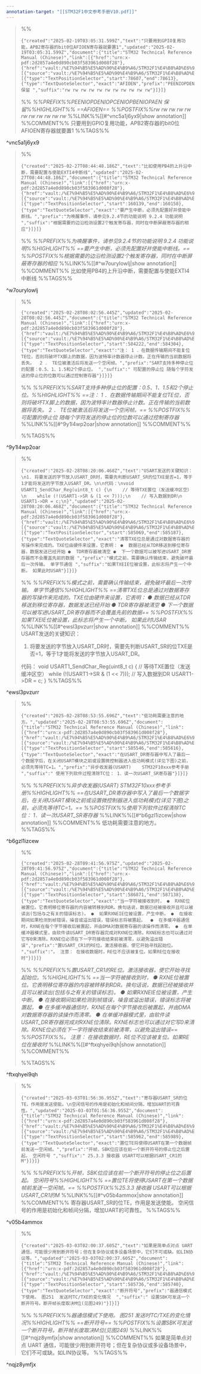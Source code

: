 ```yaml
---
annotation-target: "[[STM32F1中文参考手册V10.pdf]]"
---
```



>%%
>```annotation-json
>{"created":"2025-02-19T03:05:31.599Z","text":"只要用到GPIO复用功能，APB2寄存器的bit0位AFIOEN寄存器就要置1","updated":"2025-02-19T03:05:31.599Z","document":{"title":"STM32 Technical Reference Manual (Chinese)","link":[{"href":"urn:x-pdf:2d2857a4e0d890cb03f583961d008f28"},{"href":"vault:/%E7%94%B5%E5%AD%90%E4%B9%A6/STM32F1%E4%B8%AD%E6%96%87%E5%8F%82%E8%80%83%E6%89%8B%E5%86%8CV10.pdf"}],"documentFingerprint":"2d2857a4e0d890cb03f583961d008f28"},"uri":"vault:/%E7%94%B5%E5%AD%90%E4%B9%A6/STM32F1%E4%B8%AD%E6%96%87%E5%8F%82%E8%80%83%E6%89%8B%E5%86%8CV10.pdf","target":[{"source":"vault:/%E7%94%B5%E5%AD%90%E4%B9%A6/STM32F1%E4%B8%AD%E6%96%87%E5%8F%82%E8%80%83%E6%89%8B%E5%86%8CV10.pdf","selector":[{"type":"TextPositionSelector","start":78607,"end":78613},{"type":"TextQuoteSelector","exact":"AFIOEN","prefix":"PEENIOPDENIOPCENIOPBENIOPAEN 保留 ","suffix":"rw rw rw rw rw rw rw rw rw rw rw"}]}]}
>```
>%%
>*%%PREFIX%%PEENIOPDENIOPCENIOPBENIOPAEN 保留%%HIGHLIGHT%% ==AFIOEN== %%POSTFIX%%rw rw rw rw rw rw rw rw rw rw rw*
>%%LINK%%[[#^vnc5a1j6yx9|show annotation]]
>%%COMMENT%%
>只要用到GPIO复用功能，APB2寄存器的bit0位AFIOEN寄存器就要置1
>%%TAGS%%
>
^vnc5a1j6yx9


>%%
>```annotation-json
>{"created":"2025-02-27T08:44:48.186Z","text":"比如使用PB4的上升沿中断，需要配置与使能EXTI4中断线","updated":"2025-02-27T08:44:48.186Z","document":{"title":"STM32 Technical Reference Manual (Chinese)","link":[{"href":"urn:x-pdf:2d2857a4e0d890cb03f583961d008f28"},{"href":"vault:/%E7%94%B5%E5%AD%90%E4%B9%A6/STM32F1%E4%B8%AD%E6%96%87%E5%8F%82%E8%80%83%E6%89%8B%E5%86%8CV10.pdf"}],"documentFingerprint":"2d2857a4e0d890cb03f583961d008f28"},"uri":"vault:/%E7%94%B5%E5%AD%90%E4%B9%A6/STM32F1%E4%B8%AD%E6%96%87%E5%8F%82%E8%80%83%E6%89%8B%E5%86%8CV10.pdf","target":[{"source":"vault:/%E7%94%B5%E5%AD%90%E4%B9%A6/STM32F1%E4%B8%AD%E6%96%87%E5%8F%82%E8%80%83%E6%89%8B%E5%86%8CV10.pdf","selector":[{"type":"TextPositionSelector","start":160139,"end":160158},{"type":"TextQuoteSelector","exact":"要产生中断，必须先配置好并使能中断线。","prefix":"为唤醒事件，请参见9.2.4节的功能说明 9.2.4 功能说明 ","suffix":"根据需要的边沿检测设置2个触发寄存器，同时在中断屏蔽寄存器的相应"}]}]}
>```
>%%
>*%%PREFIX%%为唤醒事件，请参见9.2.4节的功能说明 9.2.4 功能说明%%HIGHLIGHT%% ==要产生中断，必须先配置好并使能中断线。== %%POSTFIX%%根据需要的边沿检测设置2个触发寄存器，同时在中断屏蔽寄存器的相应*
>%%LINK%%[[#^w7ourylowlj|show annotation]]
>%%COMMENT%%
>比如使用PB4的上升沿中断，需要配置与使能EXTI4中断线
>%%TAGS%%
>
^w7ourylowlj


>%%
>```annotation-json
>{"created":"2025-02-28T08:02:56.445Z","updated":"2025-02-28T08:02:56.445Z","document":{"title":"STM32 Technical Reference Manual (Chinese)","link":[{"href":"urn:x-pdf:2d2857a4e0d890cb03f583961d008f28"},{"href":"vault:/%E7%94%B5%E5%AD%90%E4%B9%A6/STM32F1%E4%B8%AD%E6%96%87%E5%8F%82%E8%80%83%E6%89%8B%E5%86%8CV10.pdf"}],"documentFingerprint":"2d2857a4e0d890cb03f583961d008f28"},"uri":"vault:/%E7%94%B5%E5%AD%90%E4%B9%A6/STM32F1%E4%B8%AD%E6%96%87%E5%8F%82%E8%80%83%E6%89%8B%E5%86%8CV10.pdf","target":[{"source":"vault:/%E7%94%B5%E5%AD%90%E4%B9%A6/STM32F1%E4%B8%AD%E6%96%87%E5%8F%82%E8%80%83%E6%89%8B%E5%86%8CV10.pdf","selector":[{"type":"TextPositionSelector","start":584222,"end":584304},{"type":"TextQuoteSelector","exact":"注： 1 ．在数据传输期间不能复位TE位，否则将破坏TX脚上的数据，因为波特率计数器停止计数。正在传输的当前数据将丢失。  2 ． TE位被激活后将发送一个空闲帧。","prefix":"SART支持多种停止位的配置：0.5、1、1.5和2个停止位。 ","suffix":" 可配置的停止位 随每个字符发送的停止位的位数可以通过控制寄存器"}]}]}
>```
>%%
>*%%PREFIX%%SART支持多种停止位的配置：0.5、1、1.5和2个停止位。%%HIGHLIGHT%% ==注： 1 ．在数据传输期间不能复位TE位，否则将破坏TX脚上的数据，因为波特率计数器停止计数。正在传输的当前数据将丢失。  2 ． TE位被激活后将发送一个空闲帧。== %%POSTFIX%%可配置的停止位 随每个字符发送的停止位的位数可以通过控制寄存器*
>%%LINK%%[[#^9y1l4wp2oar|show annotation]]
>%%COMMENT%%
>
>%%TAGS%%
>
^9y1l4wp2oar



>%%
>```annotation-json
>{"created":"2025-02-28T08:20:06.468Z","text":"USART发送的关键知识：\n1. 将要发送的字节放入USART_DR时，需要先判断USART_SR的位TXE是否=1，等于1才能将发送的字节放入USART_DR。\n\n代码：\nvoid USART1_SendChar_Reg(uint8_t c) {\n    // 等待TXE置位（发送缓冲区空）\n    while (!(USART1->SR & (1 << 7)));\n    // 写入数据到DR\n    USART1->DR = c;\n}","updated":"2025-02-28T08:20:06.468Z","document":{"title":"STM32 Technical Reference Manual (Chinese)","link":[{"href":"urn:x-pdf:2d2857a4e0d890cb03f583961d008f28"},{"href":"vault:/%E7%94%B5%E5%AD%90%E4%B9%A6/STM32F1%E4%B8%AD%E6%96%87%E5%8F%82%E8%80%83%E6%89%8B%E5%86%8CV10.pdf"}],"documentFingerprint":"2d2857a4e0d890cb03f583961d008f28"},"uri":"vault:/%E7%94%B5%E5%AD%90%E4%B9%A6/STM32F1%E4%B8%AD%E6%96%87%E5%8F%82%E8%80%83%E6%89%8B%E5%86%8CV10.pdf","target":[{"source":"vault:/%E7%94%B5%E5%AD%90%E4%B9%A6/STM32F1%E4%B8%AD%E6%96%87%E5%8F%82%E8%80%83%E6%89%8B%E5%86%8CV10.pdf","selector":[{"type":"TextPositionSelector","start":585069,"end":585187},{"type":"TextQuoteSelector","exact":"清零TXE位总是通过对数据寄存器的写操作来完成的。TXE位由硬件来设置，它表明： ●  数据已经从TDR移送到移位寄存器，数据发送已经开始 ●  TDR寄存器被清空 ●  下一个数据可以被写进USART_DR寄存器而不会覆盖先前的数据 ","prefix":"模式之前，需要确认传输结束，避免破坏最后一次传输。 单字节通信 ","suffix":"如果TXEIE位被设置，此标志将产生一个中断。 如果此时USAR"}]}]}
>```
>%%
>*%%PREFIX%%模式之前，需要确认传输结束，避免破坏最后一次传输。 单字节通信%%HIGHLIGHT%% ==清零TXE位总是通过对数据寄存器的写操作来完成的。TXE位由硬件来设置，它表明： ●  数据已经从TDR移送到移位寄存器，数据发送已经开始 ●  TDR寄存器被清空 ●  下一个数据可以被写进USART_DR寄存器而不会覆盖先前的数据== %%POSTFIX%%如果TXEIE位被设置，此标志将产生一个中断。 如果此时USAR*
>%%LINK%%[[#^ewsl3pvzurr|show annotation]]
>%%COMMENT%%
>USART发送的关键知识：
>1. 将要发送的字节放入USART_DR时，需要先判断USART_SR的位TXE是否=1，等于1才能将发送的字节放入USART_DR。
>
>代码：
>void USART1_SendChar_Reg(uint8_t c) {
>    // 等待TXE置位（发送缓冲区空）
>    while (!(USART1->SR & (1 << 7)));
>    // 写入数据到DR
>    USART1->DR = c;
>}
>%%TAGS%%
>
^ewsl3pvzurr


>%%
>```annotation-json
>{"created":"2025-02-28T08:53:55.696Z","text":"低功耗需要注意的地方。","updated":"2025-02-28T08:53:55.696Z","document":{"title":"STM32 Technical Reference Manual (Chinese)","link":[{"href":"urn:x-pdf:2d2857a4e0d890cb03f583961d008f28"},{"href":"vault:/%E7%94%B5%E5%AD%90%E4%B9%A6/STM32F1%E4%B8%AD%E6%96%87%E5%8F%82%E8%80%83%E6%89%8B%E5%86%8CV10.pdf"}],"documentFingerprint":"2d2857a4e0d890cb03f583961d008f28"},"uri":"vault:/%E7%94%B5%E5%AD%90%E4%B9%A6/STM32F1%E4%B8%AD%E6%96%87%E5%8F%82%E8%80%83%E6%89%8B%E5%86%8CV10.pdf","target":[{"source":"vault:/%E7%94%B5%E5%AD%90%E4%B9%A6/STM32F1%E4%B8%AD%E6%96%87%E5%8F%82%E8%80%83%E6%89%8B%E5%86%8CV10.pdf","selector":[{"type":"TextPositionSelector","start":585546,"end":585616},{"type":"TextQuoteSelector","exact":"在USART_DR寄存器中写入了最后一个数据字后，在关闭USART模块之前或设置微控制器进入低功耗模式(详见下图)之前，必须先等待TC=1。","prefix":"异步收发器(USART)    STM32F10xxx参考手册 ","suffix":" 使用下列软件过程清除TC位： 1．读一次USART_SR寄存器"}]}]}
>```
>%%
>*%%PREFIX%%异步收发器(USART)    STM32F10xxx参考手册%%HIGHLIGHT%% ==在USART_DR寄存器中写入了最后一个数据字后，在关闭USART模块之前或设置微控制器进入低功耗模式(详见下图)之前，必须先等待TC=1。== %%POSTFIX%%使用下列软件过程清除TC位： 1．读一次USART_SR寄存器*
>%%LINK%%[[#^b6gzl1izcew|show annotation]]
>%%COMMENT%%
>低功耗需要注意的地方。
>%%TAGS%%
>
^b6gzl1izcew


>%%
>```annotation-json
>{"created":"2025-02-28T09:41:56.975Z","updated":"2025-02-28T09:41:56.975Z","document":{"title":"STM32 Technical Reference Manual (Chinese)","link":[{"href":"urn:x-pdf:2d2857a4e0d890cb03f583961d008f28"},{"href":"vault:/%E7%94%B5%E5%AD%90%E4%B9%A6/STM32F1%E4%B8%AD%E6%96%87%E5%8F%82%E8%80%83%E6%89%8B%E5%86%8CV10.pdf"}],"documentFingerprint":"2d2857a4e0d890cb03f583961d008f28"},"uri":"vault:/%E7%94%B5%E5%AD%90%E4%B9%A6/STM32F1%E4%B8%AD%E6%96%87%E5%8F%82%E8%80%83%E6%89%8B%E5%86%8CV10.pdf","target":[{"source":"vault:/%E7%94%B5%E5%AD%90%E4%B9%A6/STM32F1%E4%B8%AD%E6%96%87%E5%8F%82%E8%80%83%E6%89%8B%E5%86%8CV10.pdf","selector":[{"type":"TextPositionSelector","start":586871,"end":587138},{"type":"TextQuoteSelector","exact":"当一字符被接收到时， ●  RXNE位被置位。它表明移位寄存器的内容被转移到RDR。换句话说，数据已经被接收并且可以被读出(包括与之有关的错误标志)。 ●  如果RXNEIE位被设置，产生中断。 ●  在接收期间如果检测到帧错误，噪音或溢出错误，错误标志将被置起，  ●  在多缓冲器通信时，RXNE在每个字节接收后被置起，并由DMA对数据寄存器的读操作而清零。 ●  在单缓冲器模式里，由软件读USART_DR寄存器完成对RXNE位清除。RXNE标志也可以通过对它写0来清除。RXNE位必须在下一字符接收结束前被清零，以避免溢出错误","prefix":"置USART_CR1的RE位。激活接收器，使它开始寻找起始位。 ","suffix":"。 注意： 在接收数据时，RE位不应该被复位。如果RE位在接收时"}]}]}
>```
>%%
>*%%PREFIX%%置USART_CR1的RE位。激活接收器，使它开始寻找起始位。%%HIGHLIGHT%% ==当一字符被接收到时， ●  RXNE位被置位。它表明移位寄存器的内容被转移到RDR。换句话说，数据已经被接收并且可以被读出(包括与之有关的错误标志)。 ●  如果RXNEIE位被设置，产生中断。 ●  在接收期间如果检测到帧错误，噪音或溢出错误，错误标志将被置起，  ●  在多缓冲器通信时，RXNE在每个字节接收后被置起，并由DMA对数据寄存器的读操作而清零。 ●  在单缓冲器模式里，由软件读USART_DR寄存器完成对RXNE位清除。RXNE标志也可以通过对它写0来清除。RXNE位必须在下一字符接收结束前被清零，以避免溢出错误== %%POSTFIX%%。 注意： 在接收数据时，RE位不应该被复位。如果RE位在接收时*
>%%LINK%%[[#^ftxqhyei9qh|show annotation]]
>%%COMMENT%%
>
>%%TAGS%%
>
^ftxqhyei9qh


>%%
>```annotation-json
>{"created":"2025-03-03T01:56:36.955Z","text":"寄存器USART_SR的位TE，作用是发送使能。\n空闲信号的作用是初始化和帧间分隔，增加UART的可靠性。","updated":"2025-03-03T01:56:36.955Z","document":{"title":"STM32 Technical Reference Manual (Chinese)","link":[{"href":"urn:x-pdf:2d2857a4e0d890cb03f583961d008f28"},{"href":"vault:/%E7%94%B5%E5%AD%90%E4%B9%A6/STM32F1%E4%B8%AD%E6%96%87%E5%8F%82%E8%80%83%E6%89%8B%E5%86%8CV10.pdf"}],"documentFingerprint":"2d2857a4e0d890cb03f583961d008f28"},"uri":"vault:/%E7%94%B5%E5%AD%90%E4%B9%A6/STM32F1%E4%B8%AD%E6%96%87%E5%8F%82%E8%80%83%E6%89%8B%E5%86%8CV10.pdf","target":[{"source":"vault:/%E7%94%B5%E5%AD%90%E4%B9%A6/STM32F1%E4%B8%AD%E6%96%87%E5%8F%82%E8%80%83%E6%89%8B%E5%86%8CV10.pdf","selector":[{"type":"TextPositionSelector","start":585962,"end":585989},{"type":"TextQuoteSelector","exact":"置位TE将使得USART在第一个数据帧前发送一空闲帧。","prefix":"开帧，SBK位应该在前一个断开符号的停止位之后置起。 空闲符号 ","suffix":" 25.3.3 接收器 USART可以根据USART_CR1的M"}]}]}
>```
>%%
>*%%PREFIX%%开帧，SBK位应该在前一个断开符号的停止位之后置起。 空闲符号%%HIGHLIGHT%% ==置位TE将使得USART在第一个数据帧前发送一空闲帧。== %%POSTFIX%%25.3.3 接收器 USART可以根据USART_CR1的M*
>%%LINK%%[[#^v05b4ammox|show annotation]]
>%%COMMENT%%
>寄存器USART_SR的位TE，作用是发送使能。
>空闲信号的作用是初始化和帧间分隔，增加UART的可靠性。
>%%TAGS%%
>
^v05b4ammox


>%%
>```annotation-json
>{"created":"2025-03-03T02:00:37.605Z","text":"如果是简单点对点 UART 通信，可能很少用到断开符号；但在复杂协议或多设备场景中，它们不可或缺。如LIN协议等。","updated":"2025-03-03T02:00:37.605Z","document":{"title":"STM32 Technical Reference Manual (Chinese)","link":[{"href":"urn:x-pdf:2d2857a4e0d890cb03f583961d008f28"},{"href":"vault:/%E7%94%B5%E5%AD%90%E4%B9%A6/STM32F1%E4%B8%AD%E6%96%87%E5%8F%82%E8%80%83%E6%89%8B%E5%86%8CV10.pdf"}],"documentFingerprint":"2d2857a4e0d890cb03f583961d008f28"},"uri":"vault:/%E7%94%B5%E5%AD%90%E4%B9%A6/STM32F1%E4%B8%AD%E6%96%87%E5%8F%82%E8%80%83%E6%89%8B%E5%86%8CV10.pdf","target":[{"source":"vault:/%E7%94%B5%E5%AD%90%E4%B9%A6/STM32F1%E4%B8%AD%E6%96%87%E5%8F%82%E8%80%83%E6%89%8B%E5%86%8CV10.pdf","selector":[{"type":"TextPositionSelector","start":585736,"end":585740},{"type":"TextQuoteSelector","exact":"断开符号","prefix":"器通信模式下使用。 图251  发送时TC/TXE的变化情况  ","suffix":" 设置SBK可发送一个断开符号。断开帧长度取决M位(见图249)"}]}]}
>```
>%%
>*%%PREFIX%%器通信模式下使用。 图251  发送时TC/TXE的变化情况%%HIGHLIGHT%% ==断开符号== %%POSTFIX%%设置SBK可发送一个断开符号。断开帧长度取决M位(见图249)*
>%%LINK%%[[#^nqjz8ymfjx|show annotation]]
>%%COMMENT%%
>如果是简单点对点 UART 通信，可能很少用到断开符号；但在复杂协议或多设备场景中，它们不可或缺。如LIN协议等。
>%%TAGS%%
>
^nqjz8ymfjx
